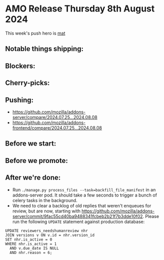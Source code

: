 # AMO Release Thursday 8th August 2024

This week's push hero is [mat](https://github.com/diox)

## Notable things shipping:

## Blockers:

## Cherry-picks:

## Pushing:

- https://github.com/mozilla/addons-server/compare/2024.07.25...2024.08.08
- https://github.com/mozilla/addons-frontend/compare/2024.07.25...2024.08.08

## Before we start:

## Before we promote:

## After we're done:

- Run `./manage.py process_files --task=backfill_file_manifest` in an addons-server pod. It should take a few seconds to trigger a bunch of celery tasks in the background.
- We need to clear a backlog of old replies that weren't enqueues for review, but are now, starting with https://github.com/mozilla/addons-server/commit/9fac55cd40ba9488341fcbeb2b21f7b3dde10f02. Please run the following `UPDATE` statement against production database:
```
UPDATE reviewers_needshumanreview nhr
JOIN versions v ON v.id = nhr.version_id
SET nhr.is_active = 0
WHERE nhr.is_active = 1
  AND v.due_date IS NULL
  AND nhr.reason = 6;
```

